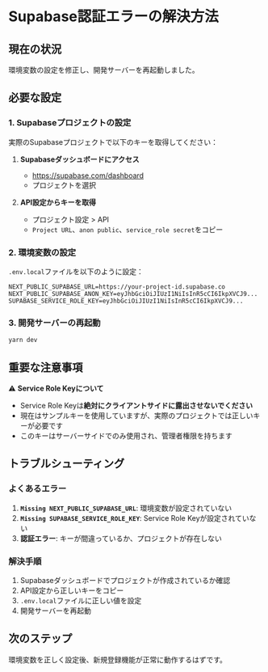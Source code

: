 # Supabase認証エラーの解決方法

## 現在の状況
環境変数の設定を修正し、開発サーバーを再起動しました。

## 必要な設定

### 1. Supabaseプロジェクトの設定
実際のSupabaseプロジェクトで以下のキーを取得してください：

1. **Supabaseダッシュボードにアクセス**
   - https://supabase.com/dashboard
   - プロジェクトを選択

2. **API設定からキーを取得**
   - プロジェクト設定 > API
   - `Project URL`、`anon public`、`service_role secret`をコピー

### 2. 環境変数の設定
`.env.local`ファイルを以下のように設定：

```env
NEXT_PUBLIC_SUPABASE_URL=https://your-project-id.supabase.co
NEXT_PUBLIC_SUPABASE_ANON_KEY=eyJhbGciOiJIUzI1NiIsInR5cCI6IkpXVCJ9...
SUPABASE_SERVICE_ROLE_KEY=eyJhbGciOiJIUzI1NiIsInR5cCI6IkpXVCJ9...
```

### 3. 開発サーバーの再起動
```bash
yarn dev
```

## 重要な注意事項

⚠️ **Service Role Keyについて**
- Service Role Keyは**絶対にクライアントサイドに露出させないでください**
- 現在はサンプルキーを使用していますが、実際のプロジェクトでは正しいキーが必要です
- このキーはサーバーサイドでのみ使用され、管理者権限を持ちます

## トラブルシューティング

### よくあるエラー
1. **`Missing NEXT_PUBLIC_SUPABASE_URL`**: 環境変数が設定されていない
2. **`Missing SUPABASE_SERVICE_ROLE_KEY`**: Service Role Keyが設定されていない
3. **認証エラー**: キーが間違っているか、プロジェクトが存在しない

### 解決手順
1. Supabaseダッシュボードでプロジェクトが作成されているか確認
2. API設定から正しいキーをコピー
3. `.env.local`ファイルに正しい値を設定
4. 開発サーバーを再起動

## 次のステップ
環境変数を正しく設定後、新規登録機能が正常に動作するはずです。

